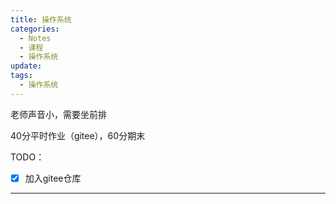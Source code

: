 ```yaml
---
title: 操作系统
categories:
  - Notes
  - 课程
  - 操作系统
update: 
tags:
  - 操作系统
---
```

老师声音小，需要坐前排

40分平时作业（gitee），60分期末

TODO：
- [x] 加入gitee仓库



---
